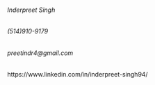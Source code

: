 <html lang="en">
  <head>
    
  </head>
  <body>
    <h6>Inderpreet Singh</h6>
    <h6>(514)910-9179</h6>
    <h6>preetindr4@gmail.com</h6>
    https://www.linkedin.com/in/inderpreet-singh94/
  </body>
</html>
